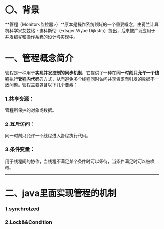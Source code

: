 # 〇、背景
**管程（Monitor<监控器>）**原本是操作系统领域的一个重要概念，由荷兰计算机科学家艾兹格・迪科斯彻（Edsger Wybe Dijkstra）提出，后来被广泛应用于并发编程和操作系统的设计与实现中。



# 一、管程概念简介

管程是一种用于**实现并发控制的同步机制**，它提供了一种在**同一时刻只允许一个线程**执行**管程内代码**的方式，从而避免多个线程同时访问共享资源而引发的数据不一致问题。管程主要包含以下几个要素：

### 1.共享资源：
管程所保护的对象或数据。
### 2.互斥访问：
同一时刻只允许一个线程进入管程执行代码。
### 3.条件变量：
用于线程间的协作，当线程不满足某个条件时可以等待，当条件满足时可以被唤醒。

---
# 二、java里面实现管程的机制
### 1.synchroized
### 2.Lock&&Condition


